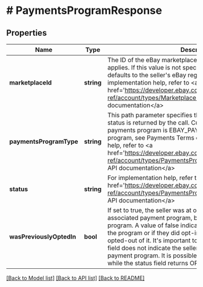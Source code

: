 # # PaymentsProgramResponse

## Properties

Name | Type | Description | Notes
------------ | ------------- | ------------- | -------------
**marketplaceId** | **string** | The ID of the eBay marketplace to which the payment policy applies. If this value is not specified in the request, the value defaults to the seller&#39;s eBay registration site. For implementation help, refer to &lt;a href&#x3D;&#39;https://developer.ebay.com/devzone/rest/api-ref/account/types/MarketplaceIdEnum.html&#39;&gt;eBay API documentation&lt;/a&gt; | [optional] 
**paymentsProgramType** | **string** | This path parameter specifies the payment program whose status is returned by the call. Currently the only supported payments program is EBAY_PAYMENTS. For details on the program, see Payments Terms of Use. For implementation help, refer to &lt;a href&#x3D;&#39;https://developer.ebay.com/devzone/rest/api-ref/account/types/PaymentsProgramType.html&#39;&gt;eBay API documentation&lt;/a&gt; | [optional] 
**status** | **string** | For implementation help, refer to &lt;a href&#x3D;&#39;https://developer.ebay.com/devzone/rest/api-ref/account/types/PaymentsProgramStatus.html&#39;&gt;eBay API documentation&lt;/a&gt; | [optional] 
**wasPreviouslyOptedIn** | **bool** | If set to true, the seller was at one point opted-in to the associated payment program, but they later opted out of the program. A value of false indicates the seller never opted-in to the program or if they did opt-in to the program, they never opted-out of it. It&#39;s important to note that the setting of this field does not indicate the seller&#39;s current status regarding the payment program. It is possible for this field to return true while the status field returns OPTED_IN. | [optional] 

[[Back to Model list]](../../README.md#documentation-for-models) [[Back to API list]](../../README.md#documentation-for-api-endpoints) [[Back to README]](../../README.md)


